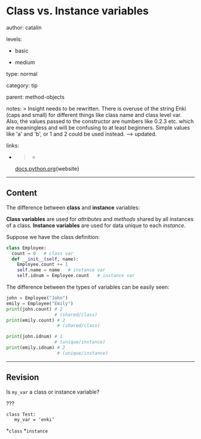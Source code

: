 # **Class** vs. **Instance** variables
author: catalin

levels:

  - basic

  - medium

type: normal

category: tip

parent: method-objects

notes: >
  Insight needs to be rewritten. There is overuse of the string Enki (caps and
  small) for different things like class name and class level var. Also, the
  values passed to the constructor are numbers like 0.2.3 etc. which are
  meaningless and will be confusing to at least beginners. Simple values like
  'a' and 'b', or 1 and 2 could be used instead. --> updated.

links:

  - >-
    [docs.python.org](https://docs.python.org/3.5/tutorial/classes.html#class-and-instance-variables){website}

---
## Content

The difference between **class** and **instance** variables:

**Class variables** are used for *attributes* and *methods* shared by all instances of a class. **Instance variables** are used for data unique to each *instance*.

Suppose we have the class definition:
```python
class Employee:
  count = 0   # class var
  def __init__(self, name):
    Employee.count += 1
    self.name = name   # instance var
    self.idnum = Employee.count   # instance var
```

The difference between the types of variables can be easily seen:
```python
john = Employee("John")
emily = Employee("Emily")
print(john.count) # 2
                  # (shared/class)
print(emily.count) # 2
                   # (shared/class)

print(john.idnum) # 1
                  # (unique/instance)
print(emily.idnum) # 2
                   # (unique/instance)
```

---
## Revision

Is `my_var`  a class or instance variable?

???

```
class Test:
   my_var = ‘enki’
```

*`class`
*`instance`
